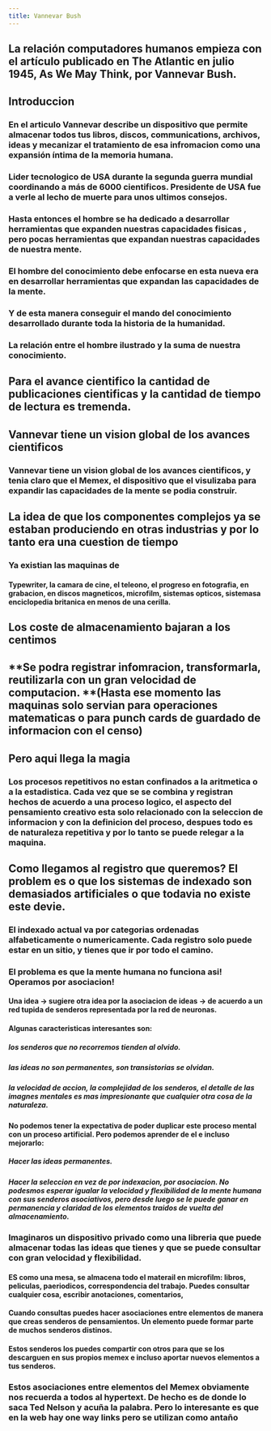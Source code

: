 ```yaml
---
title: Vannevar Bush
---
```


## La relación computadores humanos empieza con el artículo publicado en The Atlantic en julio 1945, As We May Think, por Vannevar Bush.
## **Introduccion**
### En el articulo Vannevar describe un dispositivo que permite almacenar todos tus libros, discos, communications, archivos, ideas y mecanizar el tratamiento de esa infromacion como una expansión íntima de la memoria humana.
### Lider tecnologico de USA durante la segunda guerra mundial coordinando a más de 6000 cientificos.  Presidente de USA fue a verle al lecho de muerte para unos ultimos consejos.
### Hasta entonces el hombre se ha dedicado a desarrollar herramientas que expanden nuestras capacidades fisicas , pero pocas herramientas que expandan nuestras capacidades de nuestra mente.
### El hombre del conocimiento debe enfocarse en esta nueva era en desarrollar herramientas que expandan las capacidades de la mente.
### Y de esta manera conseguir el mando del conocimiento desarrollado durante toda la historia de la humanidad.
### La relación entre el hombre ilustrado y la suma de nuestra conocimiento.
## **Para el avance cientifico la cantidad de publicaciones cientificas y la cantidad de tiempo de lectura es tremenda.**
## **Vannevar tiene un vision global de los avances cientificos**
### Vannevar tiene un vision global de los avances cientificos, y tenia claro que el Memex, el dispositivo que el visulizaba para expandir las capacidades de la mente se podia construir.
## **La idea de que los componentes complejos ya se estaban produciendo en otras industrias y por lo tanto era una cuestion de tiempo**
### Ya existian las maquinas de
#### Typewriter, la camara de cine, el teleono, el progreso en fotografia, en grabacion, en discos magneticos, microfilm, sistemas opticos, sistemasa enciclopedia britanica en menos de una cerilla.
## **Los coste de almacenamiento bajaran a los centimos**
## **Se podra registrar infomracion, transformarla, reutilizarla con un gran velocidad de computacion. **(Hasta ese momento las maquinas solo servian para operaciones matematicas o para punch cards de guardado de informacion con el censo)
## Pero aqui llega la magia
### Los procesos repetitivos no estan confinados a la aritmetica o a la estadistica. Cada vez que se se combina y registran hechos de acuerdo a una proceso logico, el aspecto del pensamiento creativo esta solo relacionado con la seleccion de informacion y con la definicion del proceso, despues todo es de naturaleza repetitiva y por lo tanto se puede relegar a la maquina.
## Como llegamos al registro que queremos? El problem es o que los sistemas de indexado son demasiados artificiales o que todavia no existe este devie.
### El indexado actual va por categorias ordenadas alfabeticamente o numericamente. Cada registro solo puede estar en un sitio, y tienes que ir por todo el camino.
### El problema es que la mente humana no funciona asi! Operamos por asociacion!
#### Una idea -> sugiere otra idea por la asociacion de ideas -> de acuerdo a un red tupida de senderos representada por la red de neuronas.
#### Algunas caracteristicas interesantes son:
##### los senderos que no recorremos tienden al olvido.
##### las ideas no son permanentes, son transistorias se olvidan.
##### la velocidad de accion, la complejidad de los senderos, el detalle de las imagnes mentales es mas impresionante que cualquier otra cosa de la naturaleza.
#### No podemos tener la expectativa de poder duplicar este proceso mental con un proceso artificial. Pero podemos aprender de el e incluso mejorarlo:
##### Hacer las ideas permanentes.
##### Hacer la seleccion en vez de por indexacion, por asociacion. No podesmos esperar igualar la velocidad y flexibilidad de la mente humana con sus senderos asociativos, pero desde luego se le puede ganar en permanencia y claridad de los elementos traidos de vuelta del almacenamiento.
### Imaginaros un dispositivo privado como una libreria que puede almacenar todas las ideas que tienes y que se puede consultar con gran velocidad y flexibilidad.
#### ES como  una mesa, se almacena todo el materail en microfilm: libros, peliculas, paeriodicos, correspondencia del trabajo. Puedes consultar cualquier cosa, escribir anotaciones, comentarios,
#### Cuando consultas puedes hacer asociaciones entre elementos de manera que creas senderos de pensamientos. Un elemento puede formar parte de muchos senderos distinos.
#### Estos senderos los puedes compartir con otros para que se los descarguen en sus propios memex e incluso aportar nuevos elementos a tus senderos.
### Estos asociaciones entre elementos del Memex obviamente nos recuerda a todos al hypertext. De hecho es de donde lo saca Ted Nelson y acuña la palabra. Pero lo interesante es que en la web hay one way links pero se utilizan como antaño
